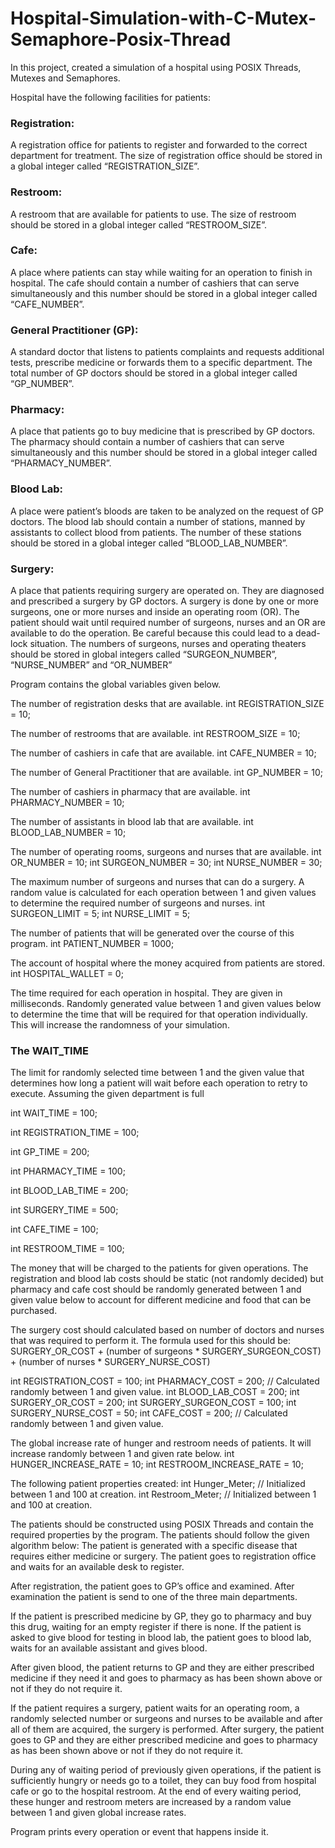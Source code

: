 # Hospital-Simulation-with-C-Mutex-Semaphore-Posix-Thread

In this project, created a simulation of a hospital using POSIX Threads, Mutexes and Semaphores. 

Hospital have the following facilities for patients:

### Registration: 
A registration office for patients to register and forwarded to the correct department for treatment. The size of registration office should be stored in a global integer called “REGISTRATION_SIZE”.

### Restroom: 
A restroom that are available for patients to use. The size of restroom should be stored in a global integer called “RESTROOM_SIZE”.

### Cafe: 
A place where patients can stay while waiting for an operation to finish in hospital. The cafe should contain a number of cashiers that can serve simultaneously and this number should be stored in a global integer called “CAFE_NUMBER”.

### General Practitioner (GP): 
A standard doctor that listens to patients complaints and requests additional tests, prescribe medicine or forwards them to a specific department. The total number of GP doctors should be stored in a global integer called
“GP_NUMBER”.

### Pharmacy: 
A place that patients go to buy medicine that is prescribed by GP doctors. The pharmacy should contain a number of cashiers that can serve simultaneously and this number should be stored in a global integer called “PHARMACY_NUMBER”.

### Blood Lab: 
A place were patient’s bloods are taken to be analyzed on the request of GP doctors. The blood lab should contain a number of stations, manned by assistants to collect blood from patients. The number of these stations should be stored in a global integer called “BLOOD_LAB_NUMBER”.

### Surgery: 
A place that patients requiring surgery are operated on. They are diagnosed and prescribed a surgery by GP doctors. A surgery is done by one or more surgeons, one or more nurses and inside an operating room (OR). The patient should wait until required number of surgeons, nurses and an OR are available to do the operation. Be careful because this could lead to a dead-lock situation. The numbers of surgeons, nurses and operating theaters should be stored in global integers called “SURGEON_NUMBER”, “NURSE_NUMBER” and “OR_NUMBER”

Program contains the global variables given below. 

The number of registration desks that are available.
int REGISTRATION_SIZE = 10;


The number of restrooms that are available.
int RESTROOM_SIZE = 10;


The number of cashiers in cafe that are available.
int CAFE_NUMBER = 10;


The number of General Practitioner that are available.
int GP_NUMBER = 10;


The number of cashiers in pharmacy that are available.
int PHARMACY_NUMBER = 10;


The number of assistants in blood lab that are available.
int BLOOD_LAB_NUMBER = 10;


The number of operating rooms, surgeons and nurses that are available.
int OR_NUMBER = 10;
int SURGEON_NUMBER = 30;
int NURSE_NUMBER = 30;


The maximum number of surgeons and nurses that can do a surgery. A random value is calculated for each operation between 1 and given values to determine the required number of surgeons and nurses.
int SURGEON_LIMIT = 5;
int NURSE_LIMIT = 5;


The number of patients that will be generated over the course of this program.
int PATIENT_NUMBER = 1000;


The account of hospital where the money acquired from patients are stored.
int HOSPITAL_WALLET = 0;


The time required for each operation in hospital. They are given in milliseconds. Randomly generated value between 1 and given values below to determine the time that will be required for that operation individually. This will increase the randomness of your simulation.

### The WAIT_TIME 
The limit for randomly selected time between 1 and the given value that determines how long a patient will wait before each operation to retry to execute.
Assuming the given department is full

int WAIT_TIME = 100;

int REGISTRATION_TIME = 100;

int GP_TIME = 200;

int PHARMACY_TIME = 100;

int BLOOD_LAB_TIME = 200;

int SURGERY_TIME = 500;

int CAFE_TIME = 100;

int RESTROOM_TIME = 100;


  The money that will be charged to the patients for given operations. The registration and blood lab costs should be static (not randomly decided) but pharmacy and cafe cost should be randomly generated between 1 and given value below to account for different medicine and food that can be purchased.

The surgery cost should calculated based on number of doctors and nurses that was required to perform it. The formula used for this should be:  SURGERY_OR_COST + (number of surgeons * SURGERY_SURGEON_COST) + (number of nurses * SURGERY_NURSE_COST)

int REGISTRATION_COST = 100;
int PHARMACY_COST = 200; // Calculated randomly between 1 and given value.
int BLOOD_LAB_COST = 200;
int SURGERY_OR_COST = 200;
int SURGERY_SURGEON_COST = 100;
int SURGERY_NURSE_COST = 50;
int CAFE_COST = 200; // Calculated randomly between 1 and given value.

The global increase rate of hunger and restroom needs of patients. It will increase randomly between 1 and given rate below.
int HUNGER_INCREASE_RATE = 10;
int RESTROOM_INCREASE_RATE = 10;

The following patient properties created:
int Hunger_Meter; // Initialized between 1 and 100 at creation.
int Restroom_Meter; // Initialized between 1 and 100 at creation.

The patients should be constructed using POSIX Threads and contain the required properties by the program. The patients should follow the given algorithm below:
The patient is generated with a specific disease that requires either medicine or surgery.
The patient goes to registration office and waits for an available desk to register.

After registration, the patient goes to GP’s office and examined.
After examination the patient is send to one of the three main departments.

If the patient is prescribed medicine by GP, they go to pharmacy and buy this drug, waiting for an empty register if there is none.
If the patient is asked to give blood for testing in blood lab, the patient goes to blood lab, waits for an available assistant and gives blood.

After given blood, the patient returns to GP and they are either prescribed medicine if they need it and goes to pharmacy as has been shown above or not if they do not require it.

If the patient requires a surgery, patient waits for an operating room, a randomly selected number or surgeons and nurses to be available and after all of them are acquired, the surgery is performed. After surgery, the patient goes to GP and they are either prescribed medicine and goes to pharmacy as has been shown above or not if they do not require it.

During any of waiting period of previously given operations, if the patient is sufficiently hungry or needs go to a toilet, they can buy food from hospital cafe or go to the hospital restroom. At the end of every waiting period, these hunger and restroom meters are increased by a random value between 1 and given global increase rates.

Program prints every operation or event that happens inside it.
